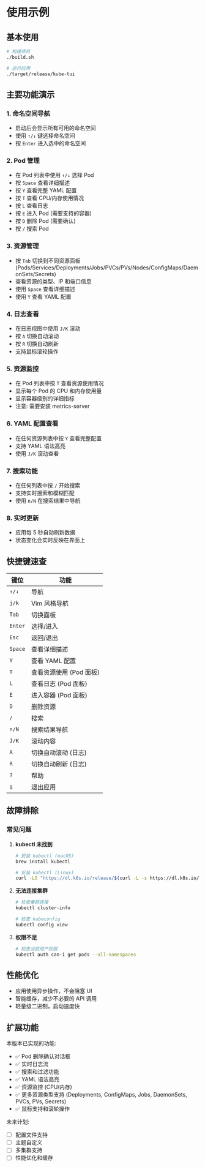 # 使用示例

## 基本使用

```bash
# 构建项目
./build.sh

# 运行应用
./target/release/kube-tui
```

## 主要功能演示

### 1. 命名空间导航
- 启动后会显示所有可用的命名空间
- 使用 `↑/↓` 键选择命名空间
- 按 `Enter` 进入选中的命名空间

### 2. Pod 管理
- 在 Pod 列表中使用 `↑/↓` 选择 Pod
- 按 `Space` 查看详细描述
- 按 `Y` 查看完整 YAML 配置
- 按 `T` 查看 CPU/内存使用情况
- 按 `L` 查看日志
- 按 `E` 进入 Pod (需要支持的容器)
- 按 `D` 删除 Pod (需要确认)
- 按 `/` 搜索 Pod

### 3. 资源管理
- 按 `Tab` 切换到不同资源面板 (Pods/Services/Deployments/Jobs/PVCs/PVs/Nodes/ConfigMaps/DaemonSets/Secrets)
- 查看资源的类型、IP 和端口信息
- 使用 `Space` 查看详细描述
- 使用 `Y` 查看 YAML 配置

### 4. 日志查看
- 在日志视图中使用 `J/K` 滚动
- 按 `A` 切换自动滚动
- 按 `R` 切换自动刷新
- 支持鼠标滚轮操作

### 5. 资源监控
- 在 Pod 列表中按 `T` 查看资源使用情况
- 显示每个 Pod 的 CPU 和内存使用量
- 显示容器级别的详细指标
- 注意: 需要安装 metrics-server

### 6. YAML 配置查看
- 在任何资源列表中按 `Y` 查看完整配置
- 支持 YAML 语法高亮
- 使用 `J/K` 滚动查看

### 7. 搜索功能
- 在任何列表中按 `/` 开始搜索
- 支持实时搜索和模糊匹配
- 使用 `n/N` 在搜索结果中导航

### 8. 实时更新
- 应用每 5 秒自动刷新数据
- 状态变化会实时反映在界面上

## 快捷键速查

| 键位 | 功能 |
|------|------|
| `↑/↓` | 导航 |
| `j/k` | Vim 风格导航 |
| `Tab` | 切换面板 |
| `Enter` | 选择/进入 |
| `Esc` | 返回/退出 |
| `Space` | 查看详细描述 |
| `Y` | 查看 YAML 配置 |
| `T` | 查看资源使用 (Pod 面板) |
| `L` | 查看日志 (Pod 面板) |
| `E` | 进入容器 (Pod 面板) |
| `D` | 删除资源 |
| `/` | 搜索 |
| `n/N` | 搜索结果导航 |
| `J/K` | 滚动内容 |
| `A` | 切换自动滚动 (日志) |
| `R` | 切换自动刷新 (日志) |
| `?` | 帮助 |
| `q` | 退出应用 |

## 故障排除

### 常见问题

1. **kubectl 未找到**
   ```bash
   # 安装 kubectl (macOS)
   brew install kubectl
   
   # 安装 kubectl (Linux)
   curl -LO "https://dl.k8s.io/release/$(curl -L -s https://dl.k8s.io/release/stable.txt)/bin/linux/amd64/kubectl"
   ```

2. **无法连接集群**
   ```bash
   # 检查集群连接
   kubectl cluster-info
   
   # 检查 kubeconfig
   kubectl config view
   ```

3. **权限不足**
   ```bash
   # 检查当前用户权限
   kubectl auth can-i get pods --all-namespaces
   ```

## 性能优化

- 应用使用异步操作，不会阻塞 UI
- 智能缓存，减少不必要的 API 调用
- 轻量级二进制，启动速度快

## 扩展功能

本版本已实现的功能:
- ✅ Pod 删除确认对话框
- ✅ 实时日志流
- ✅ 搜索和过滤功能
- ✅ YAML 语法高亮
- ✅ 资源监控 (CPU/内存)
- ✅ 更多资源类型支持 (Deployments, ConfigMaps, Jobs, DaemonSets, PVCs, PVs, Secrets)
- ✅ 鼠标支持和滚轮操作

未来计划:
- [ ] 配置文件支持
- [ ] 主题自定义
- [ ] 多集群支持
- [ ] 性能优化和缓存